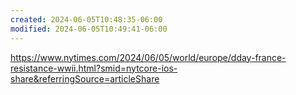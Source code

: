 ```yaml
---
created: 2024-06-05T10:48:35-06:00
modified: 2024-06-05T10:49:41-06:00
---
```


https://www.nytimes.com/2024/06/05/world/europe/dday-france-resistance-wwii.html?smid=nytcore-ios-share&referringSource=articleShare
